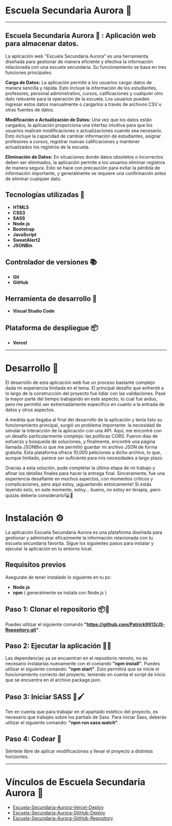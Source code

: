 # Escuela Secundaria Aurora 🚀
---
## Escuela Secundaria Aurora 📖 : Aplicación web para almacenar datos. 
La aplicación web "Escuela Secundaria Aurora" es una herramienta diseñada para gestionar de manera eficiente y efectiva la información relacionada con una escuela secundaria. Su funcionamiento se basa en tres funciones principales:

**Carga de Datos:** La aplicación permite a los usuarios cargar datos de manera sencilla y rápida. Esto incluye la información de los estudiantes, profesores, personal administrativo, cursos, calificaciones y cualquier otro dato relevante para la operación de la escuela. Los usuarios pueden ingresar estos datos manualmente o cargarlos a través de archivos CSV u otras fuentes de datos.

**Modificación o Actualización de Datos:** Una vez que los datos están cargados, la aplicación proporciona una interfaz intuitiva para que los usuarios realicen modificaciones o actualizaciones cuando sea necesario. Esto incluye la capacidad de cambiar información de estudiantes, asignar profesores a cursos, registrar nuevas calificaciones y mantener actualizados los registros de la escuela.

**Eliminación de Datos:** En situaciones donde datos obsoletos o incorrectos deben ser eliminados, la aplicación permite a los usuarios eliminar registros de manera segura. Esto se hace con precaución para evitar la pérdida de información importante, y generalmente se requiere una confirmación antes de eliminar cualquier dato.

## Tecnologías utilizadas 📖
- **HTML5**
- **CSS3**
- **SASS**
- **Node.js**
- **Bootstrap**
- **JavaScript**
- **SweetAlert2**
- **JSONBin**
## Controlador de versiones 📚
- **Git**
- **GitHub**
## Herramienta de desarrollo 🔧
- **Visual Studio Code**
## Plataforma de despliegue 📦 
- **Vercel**
---

# Desarrollo 🌟 
El desarrollo de esta aplicación web fue un proceso bastante complejo dada mi experiencia limitada en el tema. El principal desafío que enfrenté a lo largo de la construcción del proyecto fue lidiar con las validaciones. Pasé la mayor parte del tiempo trabajando en este aspecto, lo cual fue arduo, pero me permitió ser extremadamente específico en cuanto a la entrada de datos y otros aspectos.

A medida que llegaba al final del desarrollo de la aplicación y tenía listo su funcionamiento principal, surgió un problema importante: la necesidad de simular la interacción de la aplicación con una API. Aquí, me encontré con un desafío particularmente complejo: las políticas CORS. Fueron días de esfuerzo y búsqueda de soluciones, y finalmente, encontré una página llamada JSONBin.io que me permitió guardar mi archivo JSON de forma gratuita. Esta plataforma ofrece 10,000 peticiones a dicho archivo, lo que, aunque limitado, parece ser suficiente para mis necesidades a largo plazo.

Gracias a esta solución, pude completar la última etapa de mi trabajo y afinar los detalles finales para hacer la entrega final. Sinceramente, fue una experiencia desafiante en muchos aspectos, con momentos críticos y complicaciones, pero aquí estoy, ¡aguantando estoicamente! Si estás leyendo esto, en este momento, estoy... bueno, no estoy en terapia, ¡pero quizás debería considerarlo!💻🚀

# Instalación ⚙️
La aplicación Escuela Secundaria Aurora es una plataforma diseñada para gestionar y administrar eficazmente la información relacionada con tu escuela secundaria favorita. Sigue los siguientes pasos para instalar y ejecutar la aplicación en tu entorno local:

## Requisitos previos 
Asegurate de tener instalado lo siguiente en tu pc:
- **Node.js**
- **npm** ( generalmente se instala con Node.js )

## Paso 1: Clonar el repositorio 📦📂

Puedes utilizar el siguiente comando **"https://github.com/Patrick9913/JS-Repository.git"**.
## Paso 2: Ejecutar la aplicación 🧩🔧

Las dependencias ya se encuentran en el repositorio remoto, no es necesario instalarlas nuevamente con el comando **"npm install"**. Puedes utilizar el siguiente comando: **"npm start"**. Esto permitirá que se inicie el funcionamiento correcto del proyecto, teniendo en cuenta el script de inicio que se encuentra en el archivo package.json.
## Paso 3: Iniciar SASS 🎨🖌️

Ten en cuenta que para trabajar en el apartado estético del proyecto, es necesario que trabajes sobre los partials de Sass. Para iniciar Sass, deberás utilizar el siguiente comando: **"npm run sass:watch"**.
## Paso 4: Codear 🧠

Siéntete libre de aplicar modificaciones y llevar el proyecto a distintos horizontes.



---

# Vínculos de Escuela Secundaria Aurora 🌌
- [Escuela-Secundaria-Aurora-Vercel-Deploy](https://js-repository-nine.vercel.app/)
- [Escuela-Secundaria-Aurora-GitHub-Deploy](https://patrick9913.github.io/JS-Repository/)
- [Escuela-Secundaria-Aurora-GitHub-Repository](https://github.com/Patrick9913/JS-Repository.git)
